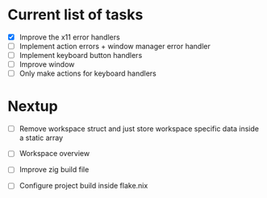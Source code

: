 # Current list of tasks
- [x] Improve the x11 error handlers
- [ ] Implement action errors + window manager error handler
- [ ] Implement keyboard button handlers
- [ ] Improve window
- [ ] Only make actions for keyboard handlers

# Nextup
- [ ] Remove workspace struct and just store workspace specific data inside a static array
- [ ] Workspace overview
- [ ] Improve zig build file
- [ ] Configure project build inside flake.nix

